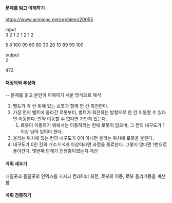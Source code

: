 #### 문제를 읽고 이해하기
https://www.acmicpc.net/problem/20055

input</br>
3 2
1 2 1 2 1 2

5 8
100 99 60 80 30 20 10 89 99 100

output</br>
2

472

#### 재정의와 추상화<br>
-- 문제를 읽고 본인이 이해하기 쉬운 방식으로 해석<br>
1. 벨트가 각 칸 위에 있는 로봇과 함께 한 칸 회전한다.
2. 가장 먼저 벨트에 올라간 로봇부터, 벨트가 회전하는 방향으로 한 칸 이동할 수 있다면 이동한다. 만약 이동할 수 없다면 가만히 있는다. 
   1. 로봇이 이동하기 위해서는 이동하려는 칸에 로봇이 없으며, 그 칸의 내구도가 1 이상 남아 있어야 한다.
3. 올리는 위치에 있는 칸의 내구도가 0이 아니면 올리는 위치에 로봇을 올린다. 
4. 내구도가 0인 칸의 개수가 K개 이상이라면 과정을 종료한다. 그렇지 않다면 1번으로 돌아간다.
몇번째 단계가 진행중이였는지 계산

#### 계획 세우기<br>
내릴곳과 올릴곳의 인덱스를 가지고 컨테이너 회전, 로봇의 이동, 로봇 올리기등을 계산함

#### 계획 검증하기
